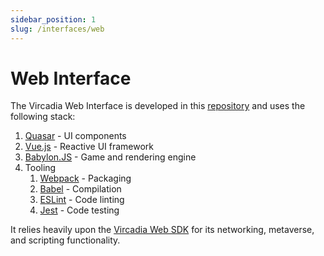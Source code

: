 ```yaml
---
sidebar_position: 1
slug: /interfaces/web
---
```


# Web Interface

The Vircadia Web Interface is developed in this [repository](https://github.com/vircadia/vircadia-web) and uses the following stack:

1. [Quasar](https://quasar.dev/) - UI components
1. [Vue.js](https://v3.vuejs.org/) - Reactive UI framework
1. [Babylon.JS](https://www.babylonjs.com/) - Game and rendering engine
1. Tooling
    1. [Webpack](https://webpack.js.org/) - Packaging
    1. [Babel](https://babeljs.io/) - Compilation
    1. [ESLint](https://eslint.org/) - Code linting
    1. [Jest](https://jestjs.io/) - Code testing

It relies heavily upon the [Vircadia Web SDK](../../sdks/web/) for its networking, metaverse, and scripting functionality.
